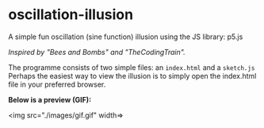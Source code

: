 # oscillation-illusion
A simple fun oscillation (sine function) illusion using the JS library: p5.js

*Inspired by "Bees and Bombs" and "TheCodingTrain".*

The programme consists of two simple files: an `index.html` and a `sketch.js`
Perhaps the easiest way to view the illusion is to simply open the index.html file in your preferred browser.

**Below is a preview (GIF):**

<img src="./images/gif.gif" width=>
